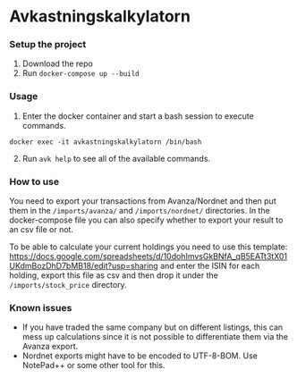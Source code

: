# Avkastningskalkylatorn

### Setup the project
1. Download the repo
2. Run `docker-compose up --build`

### Usage
1. Enter the docker container and start a bash session to execute commands.
```
docker exec -it avkastningskalkylatorn /bin/bash
```
2. Run `avk help` to see all of the available commands.

### How to use
You need to export your transactions from Avanza/Nordnet and then put them in the `/imports/avanza/` and `/imports/nordnet/` directories.
In the docker-compose file you can also specify whether to export your result to an csv file or not.

To be able to calculate your current holdings you need to use this template: https://docs.google.com/spreadsheets/d/10dohImvsGkBNfA_qB5EATt3tX01UKdmBozDhD7bMB18/edit?usp=sharing and enter the ISIN for each holding, export this file as csv and then drop it under the `/imports/stock_price` directory.

### Known issues
- If you have traded the same company but on different listings, this can mess up calculations since it is not possible to differentiate them via the Avanza export.
- Nordnet exports might have to be encoded to UTF-8-BOM. Use NotePad++ or some other tool for this.
